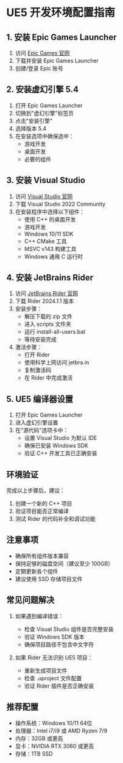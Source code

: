 # UE5 开发环境配置指南

## 1. 安装 Epic Games Launcher
1. 访问 [Epic Games 官网](https://www.epicgames.com/store/zh-CN/)
2. 下载并安装 Epic Games Launcher
3. 创建/登录 Epic 账号

## 2. 安装虚幻引擎 5.4
1. 打开 Epic Games Launcher
2. 切换到"虚幻引擎"标签页
3. 点击"安装引擎"
4. 选择版本 5.4
5. 在安装选项中确保选中：
   - 游戏开发
   - 桌面开发
   - 必要的组件

## 3. 安装 Visual Studio
1. 访问 [Visual Studio 官网](https://visualstudio.microsoft.com/zh-hans/)
2. 下载 Visual Studio 2022 Community
3. 在安装程序中选择以下组件：
   - 使用 C++ 的桌面开发
   - 游戏开发
   - Windows 10/11 SDK
   - C++ CMake 工具
   - MSVC v143 构建工具
   - Windows 通用 C 运行时

## 4. 安装 JetBrains Rider
1. 访问 [JetBrains Rider 官网](https://www.jetbrains.com/rider/)
2. 下载 Rider 2024.1.1 版本
3. 安装步骤：
   - 解压下载的 zip 文件
   - 进入 scripts 文件夹
   - 运行 install-all-users.bat
   - 等待安装完成
4. 激活步骤：
   - 打开 Rider
   - 使用科学上网访问 jetbra.in
   - 复制激活码
   - 在 Rider 中完成激活

## 5. UE5 编译器设置
1. 打开 Epic Games Launcher
2. 进入虚幻引擎设置
3. 在"源代码"选项卡中：
   - 设置 Visual Studio 为默认 IDE
   - 确保已安装 Windows SDK
   - 验证 C++ 开发工具已正确安装

## 环境验证
完成以上步骤后，建议：
1. 创建一个新的 C++ 项目
2. 验证项目能否正常编译
3. 测试 Rider 的代码补全和调试功能

## 注意事项
- 确保所有组件版本兼容
- 保持足够的磁盘空间（建议至少 100GB）
- 定期更新各个组件
- 建议使用 SSD 存储项目文件

## 常见问题解决
1. 如果遇到编译错误：
   - 检查 Visual Studio 组件是否完整安装
   - 验证 Windows SDK 版本
   - 确保项目路径不包含中文字符

2. 如果 Rider 无法识别 UE5 项目：
   - 重新生成项目文件
   - 检查 .uproject 文件配置
   - 验证 Rider 插件是否正确安装

## 推荐配置
- 操作系统：Windows 10/11 64位
- 处理器：Intel i7/i9 或 AMD Ryzen 7/9
- 内存：32GB 或更高
- 显卡：NVIDIA RTX 3060 或更高
- 存储：1TB SSD 